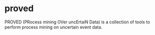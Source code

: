 # proved
PROVED (PRocess mining OVer uncErtaiN Data) is a collection of tools to perform process mining on uncertain event data.
